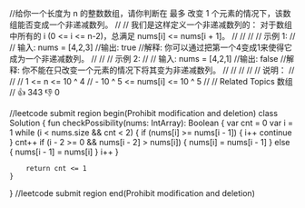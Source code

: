 //给你一个长度为 n 的整数数组，请你判断在 最多 改变 1 个元素的情况下，该数组能否变成一个非递减数列。 
//
// 我们是这样定义一个非递减数列的： 对于数组中所有的 i (0 <= i <= n-2)，总满足 nums[i] <= nums[i + 1]。 
//
// 
//
// 示例 1: 
//
// 输入: nums = [4,2,3]
//输出: true
//解释: 你可以通过把第一个4变成1来使得它成为一个非递减数列。
// 
//
// 示例 2: 
//
// 输入: nums = [4,2,1]
//输出: false
//解释: 你不能在只改变一个元素的情况下将其变为非递减数列。
// 
//
// 
//
// 说明： 
//
// 
// 1 <= n <= 10 ^ 4 
// - 10 ^ 5 <= nums[i] <= 10 ^ 5 
// 
// Related Topics 数组 
// 👍 343 👎 0


//leetcode submit region begin(Prohibit modification and deletion)
class Solution {
    fun checkPossibility(nums: IntArray): Boolean {
        var cnt = 0
        var i = 1
        while (i < nums.size && cnt < 2) {
            if (nums[i] >= nums[i - 1]) {
                i++
                continue
            }
            cnt++
            if (i - 2 >= 0 && nums[i - 2] > nums[i]) {
                nums[i] = nums[i - 1]
            } else {
                nums[i - 1] = nums[i]
            }
            i++
        }

        return cnt <= 1
    }
}
//leetcode submit region end(Prohibit modification and deletion)
